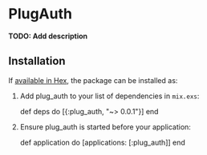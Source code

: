 # PlugAuth

**TODO: Add description**

## Installation

If [available in Hex](https://hex.pm/docs/publish), the package can be installed as:

  1. Add plug_auth to your list of dependencies in `mix.exs`:

        def deps do
          [{:plug_auth, "~> 0.0.1"}]
        end

  2. Ensure plug_auth is started before your application:

        def application do
          [applications: [:plug_auth]]
        end

